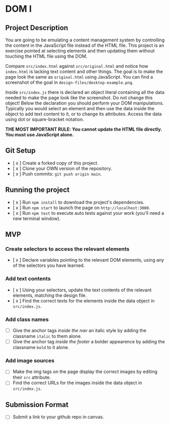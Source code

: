 # DOM I

## Project Description

You are going to be emulating a content management system by controlling the content in the JavaScript file instead of the HTML file. This project is an exercise pointed at selecting elements and then updating them without touching the HTML file using the DOM.

Compare `src/index.html` against `src/original.html` and notice how `index.html` is lacking text content and other things. The goal is to make the page look the same as `original.html` using JavaScript. You can find a screenshot of the goal in `design-files/desktop-example.png`.

Inside `src/index.js` there is declared an object literal containing all the data needed to make the page look like the screenshot. Do not change this object! Below the declaration you should perform your DOM manipulations. Typically you would select an element and then use the data inside the object to add text content to it, or to change its attributes. Access the data using dot or square-bracket notation.

**THE MOST IMPORTANT RULE: You cannot update the HTML file directly. You must use JavaScript alone.**

## Git Setup

* [ x ] Create a forked copy of this project.
* [ x ] Clone your OWN version of the repository.
* [ x ] Push commits: `git push origin main`.

## Running the project

* [ x ] Run `npm install` to download the project's dependencies.
* [ x ] Run `npm start` to launch the page on `http://localhost:3000`.
* [ x ] Run `npm test` to execute auto tests against your work (you'll need a new terminal window).

## MVP

### Create selectors to access the relevant elements

* [ x ] Declare variables pointing to the relevant DOM elements, using any of the selectors you have learned.

### Add text contents

* [ x ] Using your selectors, update the text contents of the relevant elements, matching the design file.
* [ x ] Find the correct texts for the elements inside the data object in `src/index.js`.

### Add class names

* [ ] Give the anchor tags _inside the nav_ an italic style by adding the classname `italic` to them alone.
* [ ] Give the anchor tag _inside the footer_ a bolder appearence by adding the classname `bold` to it alone.

### Add image sources

* [ ] Make the img tags on the page display the correct images by editing their `src` attribute.
* [ ] Find the correct URLs for the images inside the data object in `src/index.js`.

## Submission Format

* [ ] Submit a link to your github repo in canvas.

